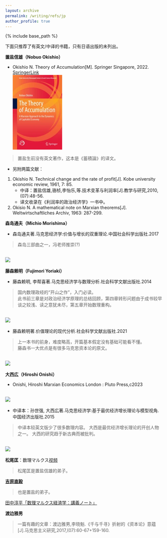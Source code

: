 ```yaml
---
layout: archive
permalink: /writing/refs/jp
author_profile: true
---
```


{% include base_path %}

下面只推荐了有英文/中译的书籍，只有日语出版的未列出。

**置盐信雄（Nobuo Okishio）**
- Okishio N. Theory of Accumulation\[M]. Springer Singapore, 2022. [SpringerLink](https://link.springer.com/book/10.1007/978-981-16-7905-6)
<br/><img src='/images/Pasted image 20240911170424.png'>
> 置盐生前没有英文著作，这本是《蓄積論》的译文。
- 另附两篇文献：
1. Okishio N. Technical change and the rate of profit\[J]. Kobe university economic review, 1961, 7: 85.
	- 中译：置盐信雄,骆桢,李怡乐,等.技术变革与利润率\[J].教学与研究,2010,(07):48-56.
	- 译文收录在《利润率的政治经济学》一书中。  
2. Okisio N. A mathematical note on Marxian theorems\[J]. Weltwirtschaftliches Archiv, 1963: 287-299.

**森岛通夫（Michio Morishima）**
- 森岛通夫著.马克思经济学:价值与增长的双重理论.中国社会科学出版社.2017
> 森岛三部曲之一，冯老师推崇(?)  

<br/><img src='/images/Pasted image 20240911163243.png|250'>

**藤森赖明（Fujimori Yoriaki）**
- 藤森赖明, 李帮喜著.马克思经济学与数理分析.社会科学文献出版社.2014
> 国内数理政经的“开山之作”，入门必读。  
> 此书前三章是对政治经济学原理的总结回顾，第四章转形问题由于成书较早谈之较浅、读之意犹未尽，第五章开始数理重构。  

<br/><img src='/images/Pasted image 20240911163717.png|250'>
- 藤森赖明著.价值理论的现代分析.社会科学文献出版社.2021
> 上一本书的前身，难度略高，开篇基本假定没有基础可能看不懂。  
> 藤森书一大优点是有很多马克思资本论的原文。  

<br/><img src='/images/Pasted image 20240911164330.png|250'>

**大西広（Hiroshi Onishi）**
- Onishi, Hiroshi Marxian Economics London : Pluto Press,c2023  

<br/><img src='/images/Pasted image 20240911165021.png|200'>
- 中译本：孙世强, 大西広著.马克思经济学:基于最优经济增长理论与模型视角.中国经济出版社.2015
> 中译本较英文版少了很多数理内容。
> 大西是最优经济增长理论的开创人物之一。
> 大西的研究趋于新古典而被批判。  

<br/><img src='/images/Pasted image 20240911165739.png|250'>

**松尾匡**：数理マルクス[视频](https://www.youtube.com/@user-iy6cr3mg6s)
> 松尾匡是置盐信雄的弟子。

[**吉原直毅**](http://www.arsvi.com/w/yn04.htm)
> 也是置盐的弟子。

[田中淳平「数理マルクス経済学：講義ノート」](https://www.kitakyu-u.ac.jp/economy/study/wps.html)

**渡边雅男**
> 一篇有趣的文章：渡边雅男,李晓魁.《千与千寻》折射的《资本论》意蕴[J].马克思主义研究,2017,(07):60-67+159-160.
